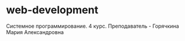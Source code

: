 # web-development
Системное программирование. 4 курс. Преподаватель - Горячкина Мария Александровна
